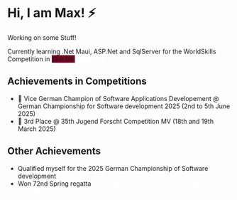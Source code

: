 # Hi, I am Max! ⚡

Working on some Stuff!

Currently learning .Net Maui, ASP.Net and SqlServer for the WorldSkills Competition in <span style="background-color:#7B0323">Skill 09!</span> <span style="color: rgba(255, 255, 255, 0.7); ">_(Ongoing)_</span> 


## Achievements in Competitions
- 🥈 Vice German Champion of Software Applications Developement @ German Championship for Software development 2025 (2nd to 5th June 2025)
- 🥉 3rd Place @ 35th Jugend Forscht Competition MV (18th and 19th March 2025)

## Other Achievements
- Qualified myself for the 2025 German Championship of Software development
- Won 72nd Spring regatta  <span style="color: rgba(255, 255, 255, 0.7); ">_Yes, I have a life outside coding and computers_</span> 